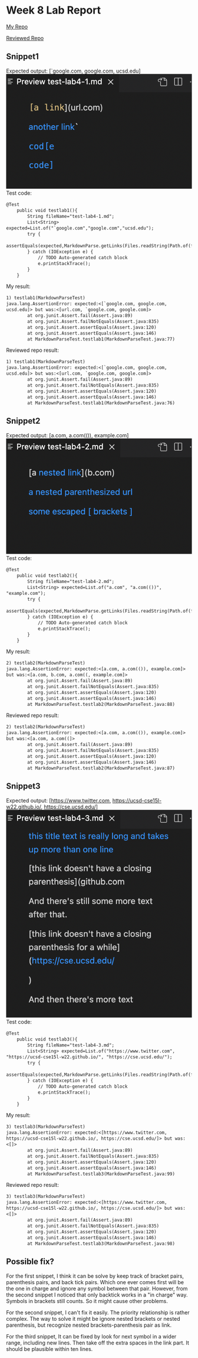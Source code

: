# Week 8 Lab Report

[My Repo](https://github.com/HenryXII/markdown-parse)

[Reviewed Repo](https://github.com/JaredJose/markdown-parse)

## Snippet1
Expected output: [`google.com, google.com, ucsd.edu]
![](lab4-1.png)
Test code:
```
@Test
    public void testlab1(){
        String fileName="test-lab4-1.md";
        List<String> expected=List.of("`google.com","google.com","ucsd.edu");
        try {
            assertEquals(expected,MarkdownParse.getLinks(Files.readString(Path.of(fileName))));
        } catch (IOException e) {
            // TODO Auto-generated catch block
            e.printStackTrace();
        }  
    }
```
My result:
```
1) testlab1(MarkdownParseTest)
java.lang.AssertionError: expected:<[`google.com, google.com, ucsd.edu]> but was:<[url.com, `google.com, google.com]>
        at org.junit.Assert.fail(Assert.java:89)
        at org.junit.Assert.failNotEquals(Assert.java:835)
        at org.junit.Assert.assertEquals(Assert.java:120)
        at org.junit.Assert.assertEquals(Assert.java:146)
        at MarkdownParseTest.testlab1(MarkdownParseTest.java:77)
```
Reviewed repo result:
```
1) testlab1(MarkdownParseTest)
java.lang.AssertionError: expected:<[`google.com, google.com, ucsd.edu]> but was:<[url.com, `google.com, google.com]>
        at org.junit.Assert.fail(Assert.java:89)
        at org.junit.Assert.failNotEquals(Assert.java:835)
        at org.junit.Assert.assertEquals(Assert.java:120)
        at org.junit.Assert.assertEquals(Assert.java:146)
        at MarkdownParseTest.testlab1(MarkdownParseTest.java:76)
```

## Snippet2

Expected output: [a.com, a.com(()), example.com]
![](lab4-2.png)
Test code:
```
@Test
    public void testlab2(){
        String fileName="test-lab4-2.md";
        List<String> expected=List.of("a.com", "a.com(())", "example.com");
        try {
            assertEquals(expected,MarkdownParse.getLinks(Files.readString(Path.of(fileName))));
        } catch (IOException e) {
            // TODO Auto-generated catch block
            e.printStackTrace();
        }  
    }
```
My result:
```
2) testlab2(MarkdownParseTest)
java.lang.AssertionError: expected:<[a.com, a.com(()), example.com]> but was:<[a.com, b.com, a.com((, example.com]>
        at org.junit.Assert.fail(Assert.java:89)
        at org.junit.Assert.failNotEquals(Assert.java:835)
        at org.junit.Assert.assertEquals(Assert.java:120)
        at org.junit.Assert.assertEquals(Assert.java:146)
        at MarkdownParseTest.testlab2(MarkdownParseTest.java:88)
```
Reviewed repo result:
```
2) testlab2(MarkdownParseTest)
java.lang.AssertionError: expected:<[a.com, a.com(()), example.com]> but was:<[a.com, a.com((]>
        at org.junit.Assert.fail(Assert.java:89)
        at org.junit.Assert.failNotEquals(Assert.java:835)
        at org.junit.Assert.assertEquals(Assert.java:120)
        at org.junit.Assert.assertEquals(Assert.java:146)
        at MarkdownParseTest.testlab2(MarkdownParseTest.java:87)
```

## Snippet3
Expected output: [https://www.twitter.com, https://ucsd-cse15l-w22.github.io/, https://cse.ucsd.edu/]
![](lab4-3.png)
Test code:
```
@Test
    public void testlab3(){
        String fileName="test-lab4-3.md";
        List<String> expected=List.of("https://www.twitter.com", "https://ucsd-cse15l-w22.github.io/", "https://cse.ucsd.edu/");
        try {
            assertEquals(expected,MarkdownParse.getLinks(Files.readString(Path.of(fileName))));
        } catch (IOException e) {
            // TODO Auto-generated catch block
            e.printStackTrace();
        }  
    }
```
My result:
```
3) testlab3(MarkdownParseTest)
java.lang.AssertionError: expected:<[https://www.twitter.com, https://ucsd-cse15l-w22.github.io/, https://cse.ucsd.edu/]> but was:<[]>
        at org.junit.Assert.fail(Assert.java:89)
        at org.junit.Assert.failNotEquals(Assert.java:835)
        at org.junit.Assert.assertEquals(Assert.java:120)
        at org.junit.Assert.assertEquals(Assert.java:146)
        at MarkdownParseTest.testlab3(MarkdownParseTest.java:99)
```
Reviewed repo result:
```
3) testlab3(MarkdownParseTest)
java.lang.AssertionError: expected:<[https://www.twitter.com, https://ucsd-cse15l-w22.github.io/, https://cse.ucsd.edu/]> but was:<[]>
        at org.junit.Assert.fail(Assert.java:89)
        at org.junit.Assert.failNotEquals(Assert.java:835)
        at org.junit.Assert.assertEquals(Assert.java:120)
        at org.junit.Assert.assertEquals(Assert.java:146)
        at MarkdownParseTest.testlab3(MarkdownParseTest.java:98)
```

## Possible fix?

For the first snippet, I think it can be solve by keep track of bracket pairs, parenthesis pairs, and back tick pairs. Which one ever comes first will be the one in charge and ignore any symbol between that pair. However, from the second snippet I noticed that only backtick works in a "in charge" way. Symbols in brackets still counts. So it might cause other problems.

For the second snippet, I can't fix it easily. The priority relationship is rather complex. The way to solve it might be ignore nested brackets or nested parenthesis, but recognize nested brackets-parenthesis pair as link.

For the third snippet, It can be fixed by look for next symbol in a wider range, including new lines. Then take off the extra spaces in the link part. It should be plausible within ten lines.


